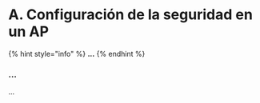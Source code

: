 # A. Configuración de la seguridad en un AP

{% hint style="info" %}
**...**
{% endhint %}

### ...

...

